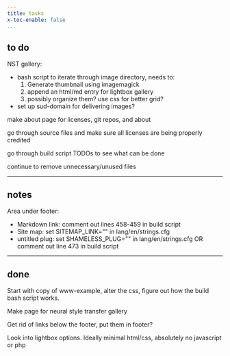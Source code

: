 ```yaml
---
title: tasks
x-toc-enable: false
...
```


to do
----

NST gallery:

* bash script to iterate through image directory, needs to:
  1. Generate thumbnail using imagemagick
  2. append an html/md entry for lightbox gallery
  3. possibly organize them? use css for better grid?
* set up sud-domain for delivering images?

make about page for licenses, git repos, and about

go through source files and make sure all licenses are being properly credited

go through build script TODOs to see what can be done

continue to remove unnecessary/unused files

---

notes
----

Area under footer:

* Markdown link: comment out lines 458-459 in build script
* Site map: set SITEMAP_LINK="" in lang/en/strings.cfg
* untitled plug: set SHAMELESS_PLUG="" in lang/en/strings.cfg OR comment out line 473 in build script

---

done
----
Start with copy of www-example, alter the css, figure out how the build bash
script works.

Make page for neural style transfer gallery

Get rid of links below the footer, put them in footer?

Look into lightbox options. Ideally minimal html/css, absolutely no javascript
or php
